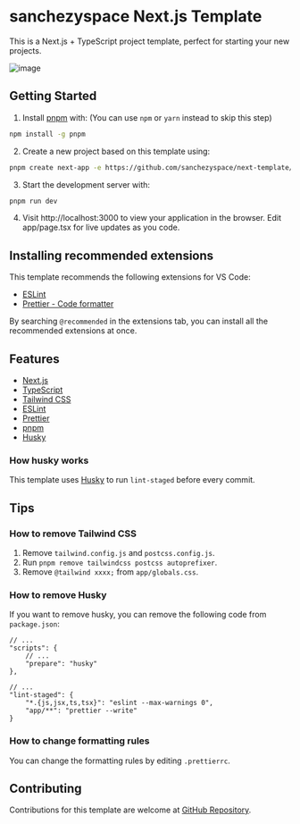 # sanchezyspace Next.js Template

This is a Next.js + TypeScript project template, perfect for starting your new projects.

![image](https://github.com/sanchezyspace/.github/assets/12378384/91906d08-cc93-4ee9-931d-14ee9a4a5ed1)

## Getting Started

1. Install [pnpm](https://pnpm.io/) with:
(You can use `npm` or `yarn` instead to skip this step)
```bash
npm install -g pnpm
```

2. Create a new project based on this template using:
```bash
pnpm create next-app -e https://github.com/sanchezyspace/next-template/tree/main/
```

3. Start the development server with:
```bash
pnpm run dev
```

4. Visit http://localhost:3000 to view your application in the browser. 
Edit app/page.tsx for live updates as you code.

## Installing recommended extensions
This template recommends the following extensions for VS Code:
- [ESLint](https://marketplace.visualstudio.com/items?itemName=dbaeumer.vscode-eslint)
- [Prettier - Code formatter](https://marketplace.visualstudio.com/items?itemName=esbenp.prettier-vscode)

By searching `@recommended` in the extensions tab, you can install all the recommended extensions at once.

## Features
- [Next.js](https://nextjs.org/)
- [TypeScript](https://www.typescriptlang.org/)
- [Tailwind CSS](https://tailwindcss.com/)
- [ESLint](https://eslint.org/)
- [Prettier](https://prettier.io/)
- [pnpm](https://pnpm.io/)
- [Husky](https://typicode.github.io/husky/#/)

### How husky works
This template uses [Husky](https://typicode.github.io/husky/#/) to run `lint-staged` before every commit.

## Tips
### How to remove Tailwind CSS
1. Remove `tailwind.config.js` and `postcss.config.js`.
2. Run `pnpm remove tailwindcss postcss autoprefixer`.
3. Remove `@tailwind xxxx;` from `app/globals.css`.

### How to remove Husky
If you want to remove husky, you can remove the following code from `package.json`:
```jsonc
// ...
"scripts": {
    // ...
    "prepare": "husky"
},

// ...
"lint-staged": {
    "*.{js,jsx,ts,tsx}": "eslint --max-warnings 0",
    "app/**": "prettier --write"
}
```

### How to change formatting rules
You can change the formatting rules by editing `.prettierrc`.

## Contributing
Contributions for this template are welcome at [GitHub Repository](https://github.com/sanchezyspace/next-template).
